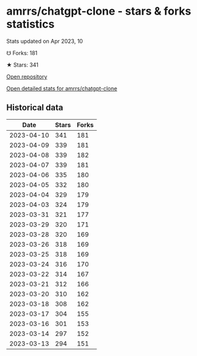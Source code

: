 # amrrs/chatgpt-clone - stars & forks statistics

Stats updated on Apr 2023, 10

☋ Forks: 181

★ Stars: 341

[Open repository](https://github.com/amrrs/chatgpt-clone)

[Open detailed stats for amrrs/chatgpt-clone](https://reviewgithub.com/rep/amrrs/chatgpt-clone)

## Historical data
| Date | Stars | Forks |
|------|-------|-------|
| 2023-04-10 | 341 | 181 | 
| 2023-04-09 | 339 | 181 | 
| 2023-04-08 | 339 | 182 | 
| 2023-04-07 | 339 | 181 | 
| 2023-04-06 | 335 | 180 | 
| 2023-04-05 | 332 | 180 | 
| 2023-04-04 | 329 | 179 | 
| 2023-04-03 | 324 | 179 | 
| 2023-03-31 | 321 | 177 | 
| 2023-03-29 | 320 | 171 | 
| 2023-03-28 | 320 | 169 | 
| 2023-03-26 | 318 | 169 | 
| 2023-03-25 | 318 | 169 | 
| 2023-03-24 | 316 | 170 | 
| 2023-03-22 | 314 | 167 | 
| 2023-03-21 | 312 | 166 | 
| 2023-03-20 | 310 | 162 | 
| 2023-03-18 | 308 | 162 | 
| 2023-03-17 | 304 | 155 | 
| 2023-03-16 | 301 | 153 | 
| 2023-03-14 | 297 | 152 | 
| 2023-03-13 | 294 | 151 | 

